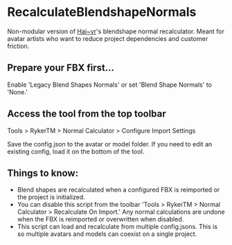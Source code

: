 # RecalculateBlendshapeNormals
Non-modular version of [Hai~vr](https://github.com/hai-vr/)'s blendshape normal recalculator. Meant for avatar artists who want to reduce project dependencies and customer friction. 

## Prepare your FBX first...
Enable 'Legacy Blend Shapes Normals' or set 'Blend Shape Normals' to 'None.' 

## Access the tool from the top toolbar 
Tools > RykerTM > Normal Calculator > Configure Import Settings

Save the config.json to the avatar or model folder. If you need to edit an existing config, load it on the bottom of the tool.

## Things to know:
- Blend shapes are recalculated when a configured FBX is reimported or the project is initialized. 
- You can disable this script from the toolbar 'Tools > RykerTM > Normal Calculator > Recalculate On Import.' Any normal calculations are undone when the FBX is reimported or overwritten when disabled.
- This script can load and recalculate from multiple config.jsons. This is so multiple avatars and models can coexist on a single project.